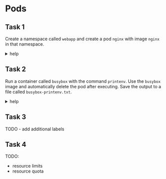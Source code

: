 # Pods

## Task 1

Create a namespace called `webapp` and create a pod `nginx` with image `nginx` in that namespace.

<details><summary>help</summary>

```bash
k create ns webapp
k run nginx --image nginx -n webapp
```

</details>

## Task 2

Run a container called `busybox` with the command `printenv`. Use the `busybox` image and automatically delete the pod after executing. Save the output to a file called `busybox-printenv.txt`.

<details><summary>help</summary>

```bash
k run busybox --image busybox -it --rm --restart Never --command -- printenv > busybox-printenv.txt
```

</details>

## Task 3

TODO - add additional labels

## Task 4

TODO:

- resource limits
- resource quota
